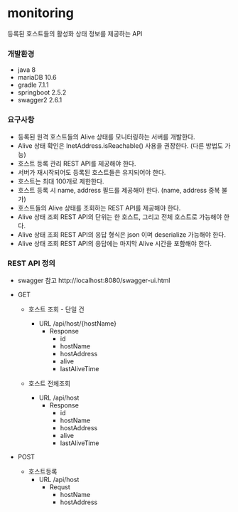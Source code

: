 # monitoring
등록된 호스트들의 활성화 상태 정보를 제공하는 API

### 개발환경
  - java 8
  - mariaDB 10.6
  - gradle 7.1.1
  - springboot 2.5.2
  - swagger2 2.6.1

### 요구사항
  - 등록된 원격 호스트들의 Alive 상태를 모니터링하는 서버를 개발한다.
  - Alive 상태 확인은 InetAddress.isReachable() 사용을 권장한다. (다른 방법도 가능)
  - 호스트 등록 관리 REST API를 제공해야 한다.
  - 서버가 재시작되어도 등록된 호스트들은 유지되어야 한다.
  - 호스트는 최대 100개로 제한한다.
  - 호스트 등록 시 name, address 필드를 제공해야 한다. (name, address 중복 불가)
  - 호스트들의 Alive 상태를 조회하는 REST API를 제공해야 한다.
  - Alive 상태 조회 REST API의 단위는 한 호스트, 그리고 전체 호스트로 가능해야 한다.
  - Alive 상태 조회 REST API의 응답 형식은 json 이며 deserialize 가능해야 한다.
  - Alive 상태 조회 REST API의 응답에는 마지막 Alive 시간을 포함해야 한다.


### REST API 정의
  * swagger 참고 http://localhost:8080/swagger-ui.html
  * GET
    - 호스트 조회 - 단일 건
      - URL /api/host/{hostName}
        - Response
          -  id
          -  hostName
          -  hostAddress
          -  alive
          -  lastAliveTime


    - 호스트 전체조회
      - URL  /api/host
        - Response
          -  id
          -  hostName
          -  hostAddress
          -  alive
          -  lastAliveTime


  * POST
    - 호스트등록 
      - URL /api/host
        - Requst 
          - hostName
          - hostAddress

          
